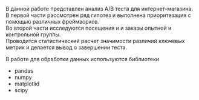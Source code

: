 В данной работе представлен анализ А/В теста для интернет-магазина.   
В первой части рассмотрен ряд гипотез и выполнена приоритезация с помощью различных фреймворков.   
Во второй части исследуются посещения и и заказы опытной и контрольной группы.   
Проводится статистический расчет значимости различий ключевых метрик и делается вывод о завершении теста.

В работе для обработки данных используются библиотеки 
- pandas 
- numpy
- matplotlid
- scipy
